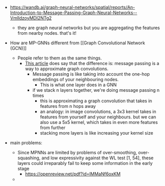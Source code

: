 - https://wandb.ai/graph-neural-networks/spatial/reports/An-Introduction-to-Message-Passing-Graph-Neural-Networks--VmlldzoyMDI2NTg2
	- they are graph neural networks but you are aggregating the features from nearby nodes. that's it!
- How are MP-GNNs different from [[Graph Convolutional Network (GCN)]]
	- People refer to them as the same things.
		- [This article](https://towardsdatascience.com/the-intuition-behind-graph-convolutions-and-message-passing-6dcd0ebf0063) does say that the difference is: message passing is a way to approximate graph convolutions.
			- Message passing is like taking into account the one-hop embeddings of your neighbouring nodes.
				- This is what one layer does in a GNN
			- if we stack n layers together, we're doing message passing n times
				- this is approximating a graph convolution that takes in features from n hops away
				- an analogy: in image convolutions, a 3x3 kernel takes in features from yourself and your neighbours. but we can also use a 5x5 kernel, which takes in even more features from further
				- stacking more layers is like increasing your kernel size

- main problems:
	- Since MPNNs are limited by problems of over-smoothing, over-squashing, and low expressivity against the WL test [1, 54], these layers could irreparably fail to keep some information in the early stage
		- https://openreview.net/pdf?id=lMMaNf6oxKM
	- 